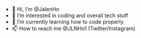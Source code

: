 - 👋 Hi, I’m @JalenHo
- 👀 I’m interested in coding and overall tech stuff
- 🌱 I’m currently learning how to code properly 
- 📫 How to reach me @JLNHo1 (Twitter/Instagram)
